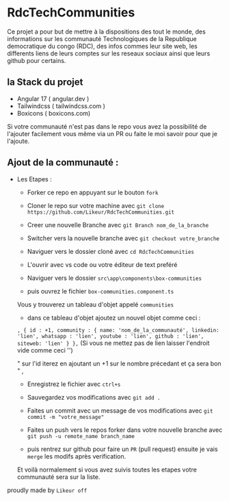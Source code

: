# RdcTechCommunities

Ce projet a pour but de mettre à la dispositions des tout le monde, des informations sur les communauté Technologiques de la Republique democratique du congo (RDC), des infos commes leur site web, les differents liens de leurs comptes sur les reseaux sociaux ainsi que leurs github pour certains.

## la Stack du projet

 - Angular 17 ( angular.dev )
 - Tailwindcss ( tailwindcss.com )
 - Boxicons (  boxicons.com)

Si votre communauté n'est pas dans le repo vous avez la possibilité de l'ajouter facilement vous même via un PR ou faite le moi savoir pour que je l'ajoute.

## Ajout de la communauté :

- Les Etapes : 

    - Forker ce repo en appuyant sur le bouton `fork`
    - Cloner le repo sur votre machine avec `git clone https://github.com/Likeur/RdcTechCommunities.git`

    - Creer une nouvelle Branche avec `git Branch nom_de_la_branche`
    - Switcher vers la nouvelle branche avec `git checkout votre_branche` 
    - Naviguer vers le dossier cloné avec `cd RdcTechCommunities`
    - L'ouvrir avec vs code ou votre éditeur de text preféré
    - Naviguer vers le dossier `src\app\components\box-communities`

    - puis ouvrez le fichier `box-communities.component.ts`

    Vous y trouverez un tableau d'objet appelé `communities` 

    - dans ce tableau d'objet ajoutez un nouvel objet comme  ceci :

    `
        ,
        {
        id : +1,
        community : {
                name: 'nom_de_la_communauté',
                linkedin: 'lien',
                whatsapp : 'lien',
                youtube : 'lien',
                github : 'lien',
                siteweb: 'lien'
            }
        },
    `
    (Si vous ne mettez pas de lien  laisser l'endroit vide comme ceci '')

    " sur l'id iterez en ajoutant un +1 sur le nombre précedant et ça sera bon " , 

    - Enregistrez le fichier avec `ctrl+s`
    - Sauvegardez vos modifications avec `git add .`
    - Faites un commit avec un message de vos modifications avec `git commit -m "votre_message" `
    - Faites un push vers le repos forker dans votre nouvelle branche avec `git push -u remote_name branch_name`
    
    - puis rentrez sur  github pour faire un `PR` (pull request) ensuite je vais `merge`  les modifs après verification.

    Et voilà normalement si vous avez suivis toutes les  etapes votre communauté sera sur la liste.

proudly made by ``Likeur off``
